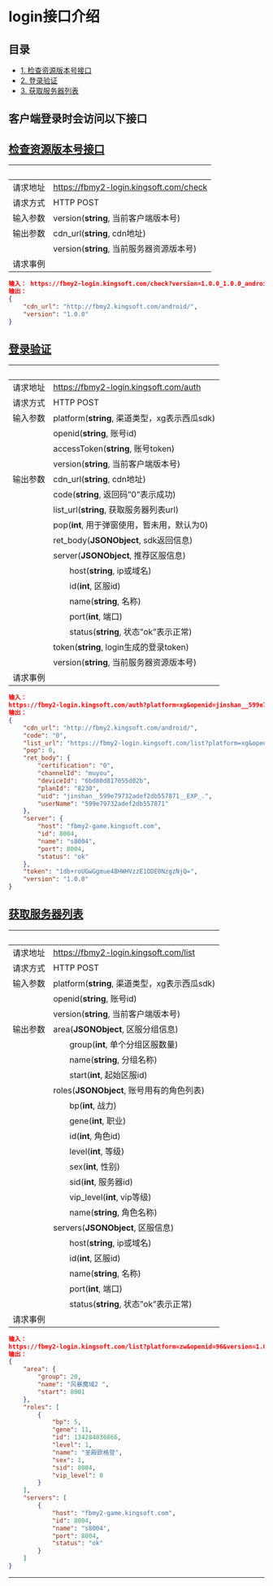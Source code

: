 # login接口介绍

## 目录

* [1. 检查资源版本号接口](#检查资源版本号接口)
* [2.	登录验证](#登录验证)
* [3.	获取服务器列表](#获取服务器列表)

## 客户端登录时会访问以下接口

## [检查资源版本号接口](#目录)

| &nbsp; | &nbsp; |
| :-----: | :------ |
| 请求地址 | <https://fbmy2-login.kingsoft.com/check> |
| 请求方式 | HTTP POST |
| 输入参数 | version(**string**, 当前客户端版本号) |
| 输出参数 | cdn_url(**string**, cdn地址) |
| &nbsp; | version(**string**, 当前服务器资源版本号) |
| 请求事例 | &nbsp; |

```json
输入： https://fbmy2-login.kingsoft.com/check?version=1.0.0_1.0.0_android 
输出：
{
    "cdn_url": "http://fbmy2.kingsoft.com/android/",
    "version": "1.0.0"
}
```

## [登录验证](#目录)

| &nbsp; | &nbsp; |
| :-----: | :------ |
| 请求地址 | <https://fbmy2-login.kingsoft.com/auth> |
| 请求方式 | HTTP POST |
| 输入参数 | platform(**string**, 渠道类型，xg表示西瓜sdk) |
| &nbsp; | openid(**string**, 账号id) |
| &nbsp; | accessToken(**string**, 账号token) |
| &nbsp; | version(**string**, 当前客户端版本号) |
| 输出参数 | cdn_url(**string**, cdn地址) |
| &nbsp; | code(**string**, 返回码”0”表示成功) |
| &nbsp; | list_url(**string**, 获取服务器列表url) |
| &nbsp; | pop(**int**, 用于弹窗使用，暂未用，默认为0) |
| &nbsp; | ret_body(**JSONObject**, sdk返回信息) |
| &nbsp; | server(**JSONObject**, 推荐区服信息) |
| &nbsp; | &emsp;&emsp;host(**string**, ip或域名) |
| &nbsp; | &emsp;&emsp;id(**int**, 区服id) |
| &nbsp; | &emsp;&emsp;name(**string**, 名称) |
| &nbsp; | &emsp;&emsp;port(**int**, 端口) |
| &nbsp; | &emsp;&emsp;status(**string**, 状态”ok”表示正常) |
| &nbsp; | token(**string**, login生成的登录token) |
| &nbsp; | version(**string**, 当前服务器资源版本号) |
| 请求事例 | &nbsp; |

```json
输入：	
https://fbmy2-login.kingsoft.com/auth?platform=xg&openid=jinshan__599e79732adef2db557871__EXP_.&accessToken=eyJhdXRoVG9rZW4iOiIyZGZiMjY1MDY5YTU2YTc0IiwiY2hhbm5lbElkIjoibXV5b3UiLCJkZXZpY2VJZCI6IjZiZDgwZDgxNzA1NWQwMmIiLCJleHREYXRhIjoie1widmVyc2lvblwiOlwiNC4wLjdcIn0iLCJuYW1lIjoiNTk5ZTc5NzMyYWRlZjJkYjU1Nzg3MSIsInBsYW5JZCI6IjgyMzAiLCJ0cyI6IjIwMjAwMjEyMTEyOTM3IiwidWlkIjoiNTk5ZTc5NzMyYWRlZjJkYjU1Nzg3MV9fRVhQXy4iLCJ4Z0FwcElkIjoiMTExMTExNjI0Iiwic2lnbiI6ImI3NTY1Y2QwNWI0NTU5ZThjZTE5NDg5OGIxNDc3YjU0MTU1MDZmMGEifQ==&version=1.0.0_1.0.0_android
输出：
{
    "cdn_url": "http://fbmy2.kingsoft.com/android/",
    "code": "0",
    "list_url": "https://fbmy2-login.kingsoft.com/list?platform=xg&openid=jinshan__599e79732adef2db557871__EXP_.&version=1.0.0_1.0.0_android",
    "pop": 0,
    "ret_body": {
        "certification": "0",
        "channelId": "muyou",
        "deviceId": "6bd80d817055d02b",
        "planId": "8230",
        "uid": "jinshan__599e79732adef2db557871__EXP_.",
        "userName": "599e79732adef2db557871"
    },
    "server": {
        "host": "fbmy2-game.kingsoft.com",
        "id": 8004,
        "name": "s8004",
        "port": 8004,
        "status": "ok"
    },
    "token": "1db+roUGwGgmue48HWHVzzE1ODE0NzgzNjQ=",
    "version": "1.0.0"
}
```

## [获取服务器列表](#目录)

| &nbsp; | &nbsp; |
| :-----: | :------ |
| 请求地址 | <https://fbmy2-login.kingsoft.com/list> |
| 请求方式 | HTTP POST |
| 输入参数 | platform(**string**, 渠道类型，xg表示西瓜sdk) |
| &nbsp; | openid(**string**, 账号id) |
| &nbsp; | version(**string**, 当前客户端版本号) |
| 输出参数 | area(**JSONObject**, 区服分组信息) |
| &nbsp; | &emsp;&emsp;group(**int**, 单个分组区服数量) |
| &nbsp; | &emsp;&emsp;name(**string**, 分组名称) |
| &nbsp; | &emsp;&emsp;start(**int**, 起始区服id) |
| &nbsp; | roles(**JSONObject**, 账号用有的角色列表) |
| &nbsp; | &emsp;&emsp;bp(**int**, 战力) |
| &nbsp; | &emsp;&emsp;gene(**int**, 职业) |
| &nbsp; | &emsp;&emsp;id(**int**, 角色id) |
| &nbsp; | &emsp;&emsp;level(**int**, 等级) |
| &nbsp; | &emsp;&emsp;sex(**int**, 性别) |
| &nbsp; | &emsp;&emsp;sid(**int**, 服务器id) |
| &nbsp; | &emsp;&emsp;vip_level(**int**, vip等级) |
| &nbsp; | &emsp;&emsp;name(**string**, 角色名称) |
| &nbsp; | servers(**JSONObject**, 区服信息) |
| &nbsp; | &emsp;&emsp;host(**string**, ip或域名) |
| &nbsp; | &emsp;&emsp;id(**int**, 区服id) |
| &nbsp; | &emsp;&emsp;name(**string**, 名称) |
| &nbsp; | &emsp;&emsp;port(**int**, 端口) |
| &nbsp; | &emsp;&emsp;status(**string**, 状态”ok”表示正常) |
| 请求事例 | &nbsp; |

```json
输入：					
https://fbmy2-login.kingsoft.com/list?platform=zw&openid=96&version=1.0.0_1.0.0_android 
输出：
{
    "area": {
        "group": 20,
        "name": "风暴魔域2 ",
        "start": 8001
    },
    "roles": [
        {
            "bp": 5,
            "gene": 11,
            "id": 134284836866,
            "level": 1,
            "name": "圣殿欧格登",
            "sex": 1,
            "sid": 8004,
            "vip_level": 0
        }
    ],
    "servers": [
        {
            "host": "fbmy2-game.kingsoft.com",
            "id": 8004,
            "name": "s8004",
            "port": 8004,
            "status": "ok"
        }
    ]
}
```

---
